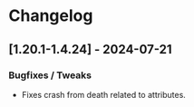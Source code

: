 # Changelog

## [1.20.1-1.4.24] - 2024-07-21
### Bugfixes / Tweaks
- Fixes crash from death related to attributes.